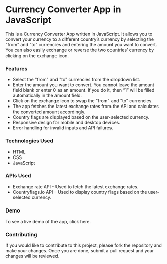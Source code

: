<h1>Currency Converter App in JavaScript</h1>
This is a Currency Converter App written in JavaScript. It allows you to convert your currency to a different country’s currency by selecting the "from" and "to" currencies and entering the amount you want to convert. You can also easily exchange or reverse the two countries’ currency by clicking on the exchange icon.

<h3>Features</h3>
<ul>
<li>Select the "from" and "to" currencies from the dropdown list.</li>
<li>Enter the amount you want to convert. You cannot leave the amount field blank or enter 0 as an amount. If you do it, then “1” will be filled automatically in the amount field.</li>
<li>Click on the exchange icon to swap the "from" and "to" currencies.</li>
<li>The app fetches the latest exchange rates from the API and calculates the converted amount accordingly.</li>
<li>Country flags are displayed based on the user-selected currency.</li>
<li>Responsive design for mobile and desktop devices.</li>
<li>Error handling for invalid inputs and API failures.</li>
</ul>

<h3>Technologies Used</h3>
<ul>
<li>HTML</li>
<li>CSS</li>
<li>JavaScript</li>
</ul>

<h3>APIs Used</h3>
<ul>
<li>Exchange rate API - Used to fetch the latest exchange rates.</li>
<li>Countryflags.io API - Used to display country flags based on the user-selected currency.</li>
</ul>

<h3>Demo</h3>
To see a live demo of the app, click here.

<h3>Contributing</h3>
If you would like to contribute to this project, please fork the repository and make your changes. Once you are done, submit a pull request and your changes will be reviewed.
